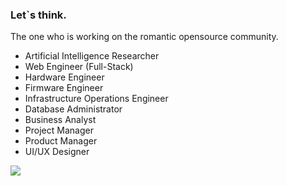 <div id="intro">
    <h3>Let`s think.</h3>
    <p>The one who is working on the romantic opensource community.</p>
    <ul>
        <li>Artificial Intelligence Researcher</li>
        <li>Web Engineer (Full-Stack)</li>
        <li>Hardware Engineer</li>
        <li>Firmware Engineer</li>
        <li>Infrastructure Operations Engineer</li>
        <li>Database Administrator</li>
        <li>Business Analyst</li>
        <li>Project Manager</li>
        <li>Product Manager</li>
        <li>UI/UX Designer</li>
    </ul>
</div>
<div id="graph">
    <img src="https://github-readme-stats.vercel.app/api?username=supersonictw">
    <!--
    <img src="https://raw.githubusercontent.com/supersonictw/supersonictw/master/profile-summary-card-output/default/1-repos-per-language.svg">
    <img src="https://github-readme-stats.vercel.app/api/top-langs/?username=supersonictw&layout=compact">
    -->
</div>
